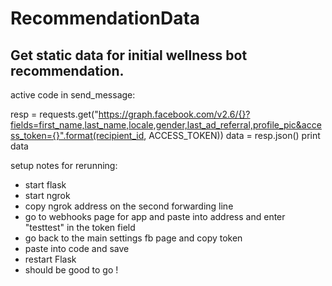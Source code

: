 # RecommendationData
Get static data for initial wellness bot recommendation.
---------------------------------------------------------
active code in send_message:

resp = requests.get("https://graph.facebook.com/v2.6/{}?fields=first_name,last_name,locale,gender,last_ad_referral,profile_pic&access_token={}".format(recipient_id, ACCESS_TOKEN))
data = resp.json()
print data

setup notes for rerunning:
* start flask
* start ngrok
* copy ngrok address on the second forwarding line
* go to webhooks page for app and paste into address and enter "testtest"
  in the token field
* go back to the main settings fb page and copy token
* paste into code and save
* restart Flask
* should be good to go !
